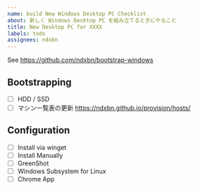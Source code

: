 ```yaml
---
name: build New Windows Desktop PC Checklist
about: 新しく Windows Desktop PC を組み立てるときにやること
title: New Desktop PC for XXXX
labels: todo
assignees: ndxbn
---
```


See https://github.com/ndxbn/bootstrap-windows

## Bootstrapping

- [ ] HDD / SSD
- [ ] マシン一覧表の更新 https://ndxbn.github.io/provision/hosts/

## Configuration

- [ ] Install via winget
- [ ] Install Manually
- [ ] GreenShot
- [ ] Windows Subsystem for Linux
- [ ] Chrome App
